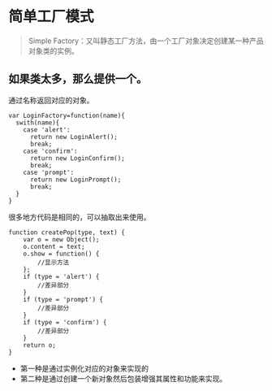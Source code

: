 # 简单工厂模式

> Simple Factory：又叫静态工厂方法，由一个工厂对象决定创建某一种产品对象类的实例。

## 如果类太多，那么提供一个。
通过名称返回对应的对象。

  ```
  var LoginFactory=function(name){
    swith(name){
      case 'alert':
        return new LoginAlert();
        break;
      case 'confirm':
        return new LoginConfirm();
        break;
      case 'prompt':
        return new LoginPrompt();
        break;
    }
  }
  ```
  
很多地方代码是相同的，可以抽取出来使用。
```
function createPop(type, text) {
    var o = new Object();
    o.content = text;
    o.show = function() {
        //显示方法
    };
    if (type = 'alert') {
        //差异部分
    }
    if (type = 'prompt') {
        //差异部分
    }
    if (type = 'confirm') {
        //差异部分
    }
    return o;
}

```

- 第一种是通过实例化对应的对象来实现的
- 第二种是通过创建一个新对象然后包装增强其属性和功能来实现。